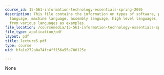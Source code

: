 ```yaml
---
course_id: 15-561-information-technology-essentials-spring-2005
description: This file contains the information on types of software, programming
  language, machine language, assembly language, high level languages, and code snippets
  from various languages as examples.
file_location: /coursemedia/15-561-information-technology-essentials-spring-2005/bfa1e272a0a74fc4ff156a55e780125e_lecture5.pdf
file_type: application/pdf
layout: pdf
title: lecture5.pdf
type: course
uid: bfa1e272a0a74fc4ff156a55e780125e

---
```

None